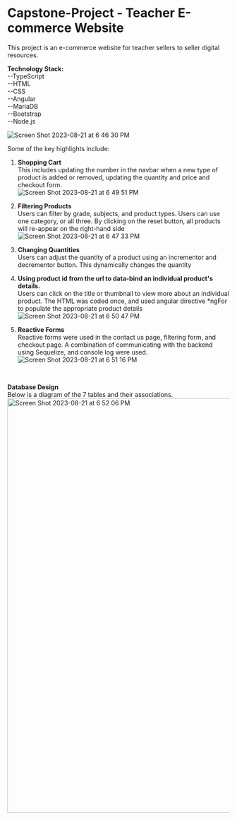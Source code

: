 # Capstone-Project - Teacher E-commerce Website

This project is an e-commerce website for teacher sellers to seller digital resources. 

**Technology Stack:** <br>
--TypeScript<br>
--HTML<br>
--CSS<br>
--Angular<br>
--MariaDB<br>
--Bootstrap<br>
--Node.js<br>

   ![Screen Shot 2023-08-21 at 6 46 30 PM](https://github.com/marwaelkelani/Capstone-Project/assets/126745070/bd073b70-4017-4c6e-a723-bee1948f9848)

Some of the key highlights include:

1) **Shopping Cart**<br>
   This includes updating the number in the navbar when a new type of product is added or removed, updating the quantity and price and checkout form.<br>
![Screen Shot 2023-08-21 at 6 49 51 PM](https://github.com/marwaelkelani/Capstone-Project/assets/126745070/fbfe096f-f39b-4ea9-af08-5fbb957a3ecb)


2) **Filtering Products**<br>
   Users can filter by grade, subjects, and product types. Users can use one category, or all three. By clicking on the reset button, all products will re-appear on the right-hand side<br>
![Screen Shot 2023-08-21 at 6 47 33 PM](https://github.com/marwaelkelani/Capstone-Project/assets/126745070/4cd457c0-6491-409f-9a71-504ced024f41)
   
4) **Changing Quantities**<br>
   Users can adjust the quantity of a product using an incrementor and decrementor button. This dynamically changes the quantity<br>
5) **Using product id from the url to data-bind an individual product's details.** <br>
   Users can click on the title or thumbnail to view more about an individual product. The HTML was coded once, and used angular directive *ngFor to populate the appropriate product details<br>
  ![Screen Shot 2023-08-21 at 6 50 47 PM](https://github.com/marwaelkelani/Capstone-Project/assets/126745070/e0d82a1d-2121-428e-89d3-1f943121158e)

   
6) **Reactive Forms**<br>
   Reactive forms were used in the contact us page, filtering form, and checkout page. A combination of communicating with the backend using Sequelize, and console log were used.<br>
![Screen Shot 2023-08-21 at 6 51 16 PM](https://github.com/marwaelkelani/Capstone-Project/assets/126745070/e8e57aa0-dd7b-4eb2-8459-ef432a8ce606)
<br>

**Database Design**<br>
Below is a diagram of the 7 tables and their associations.<br>
<img width="939" alt="Screen Shot 2023-08-21 at 6 52 06 PM" src="https://github.com/marwaelkelani/Capstone-Project/assets/126745070/85812f89-6a16-4daf-b5fa-1e5dfc6ed1b3">


